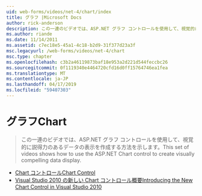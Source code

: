 ```yaml
---
uid: web-forms/videos/net-4/chart/index
title: グラフ |Microsoft Docs
author: rick-anderson
description: この一連のビデオでは、ASP.NET グラフ コントロールを使用して、視覚的に説得力のあるデータの表示を作成する方法を示します。
ms.author: riande
ms.date: 11/14/2011
ms.assetid: c7ec18e5-45a1-4c18-b2d9-31f377d23a3f
msc.legacyurl: /web-forms/videos/net-4/chart
msc.type: chapter
ms.openlocfilehash: c3b2a46119873baf18e953a2d221d544feccbc26
ms.sourcegitcommit: 0f1119340e4464720cfd16d0ff15764746ea1fea
ms.translationtype: MT
ms.contentlocale: ja-JP
ms.lasthandoff: 04/17/2019
ms.locfileid: "59407303"
---
```

# <a name="chart"></a><span data-ttu-id="d9cda-103">グラフ</span><span class="sxs-lookup"><span data-stu-id="d9cda-103">Chart</span></span>

> <span data-ttu-id="d9cda-104">この一連のビデオでは、ASP.NET グラフ コントロールを使用して、視覚的に説得力のあるデータの表示を作成する方法を示します。</span><span class="sxs-lookup"><span data-stu-id="d9cda-104">This set of videos shows how to use the ASP.NET Chart control to create visually compelling data display.</span></span>


- [<span data-ttu-id="d9cda-105">Chart コントロール</span><span class="sxs-lookup"><span data-stu-id="d9cda-105">Chart Control</span></span>](aspnet-4-quick-hit-chart-control.md)
- [<span data-ttu-id="d9cda-106">Visual Studio 2010 の新しい Chart コントロール概要</span><span class="sxs-lookup"><span data-stu-id="d9cda-106">Introducing the New Chart Control in Visual Studio 2010</span></span>](aspnet-4-how-do-i-introducing-the-new-chart-control-in-visual-studio-2010.md)
